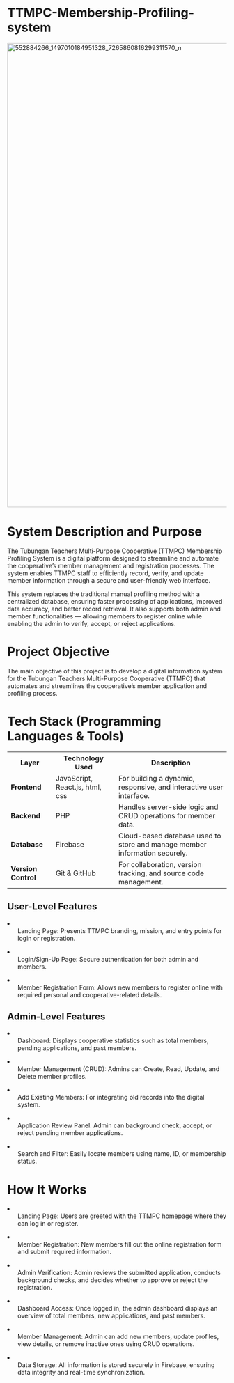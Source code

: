 # TTMPC-Membership-Profiling-system


<html>
  <img width="2048" height="1066" alt="552884266_1497010184951328_7265860816299311570_n" src="https://github.com/user-attachments/assets/6f3c2516-25c9-407e-b0bf-173acda46a40" />


# System Description and Purpose

The Tubungan Teachers Multi-Purpose Cooperative (TTMPC) Membership Profiling System is a digital platform designed to streamline and automate the cooperative’s member management and registration processes. The system enables TTMPC staff to efficiently record, verify, and update member information through a secure and user-friendly web interface.

This system replaces the traditional manual profiling method with a centralized database, ensuring faster processing of applications, improved data accuracy, and better record retrieval. It also supports both admin and member functionalities — allowing members to register online while enabling the admin to verify, accept, or reject applications.

# Project Objective

The main objective of this project is to develop a digital information system for the Tubungan Teachers Multi-Purpose Cooperative (TTMPC) that automates and streamlines the cooperative’s member application and profiling process.

# Tech Stack (Programming Languages & Tools)

<table>
  <tr>
    <th>Layer</th>
    <th>Technology Used</th>
    <th>Description</th>
  </tr>
  <tr>
    <td><strong>Frontend</strong></td>
    <td>JavaScript, React.js, html, css</td>
    <td>For building a dynamic, responsive, and interactive user interface.</td>
  </tr>
  <tr>
    <td><strong>Backend</strong></td>
    <td>PHP</td>
    <td>Handles server-side logic and CRUD operations for member data.</td>
  </tr>
  <tr>
    <td><strong>Database</strong></td>
    <td>Firebase</td>
    <td>Cloud-based database used to store and manage member information securely.</td>
  </tr>
  <tr>
    <td><strong>Version Control</strong></td>
    <td>Git & GitHub</td>
    <td>For collaboration, version tracking, and source code management.</td>
  </tr>
</table>


<h2>  User-Level Features </h2>
<li> 
  <ul>Landing Page: Presents TTMPC branding, mission, and entry points for login or registration.
</ul>
</li> 

<li> 
  <ul>Login/Sign-Up Page: Secure authentication for both admin and members.
</ul>
</li> 

<li> 
  <ul>Member Registration Form: Allows new members to register online with required personal and cooperative-related details.
</ul>
</li> 

<h2>  Admin-Level Features </h2>
<li> 
  <ul>Dashboard: Displays cooperative statistics such as total members, pending applications, and past members.
</ul>
</li> 

<li> 
  <ul>Member Management (CRUD): Admins can Create, Read, Update, and Delete member profiles.
</ul>
</li> 

<li> 
  <ul>Add Existing Members: For integrating old records into the digital system.
</ul>
</li> 

<li> 
  <ul>Application Review Panel: Admin can background check, accept, or reject pending member applications.
</ul>
</li> 

<li> 
  <ul>Search and Filter: Easily locate members using name, ID, or membership status.
</ul>
</li> 


# How It Works

<li> 
  <ul>Landing Page:
 Users are greeted with the TTMPC homepage where they can log in or register.
</ul>
</li> 

<li> 
  <ul>Member Registration:
 New members fill out the online registration form and submit required information.
</ul>
</li> 

<li> 
  <ul>Admin Verification:
 Admin reviews the submitted application, conducts background checks, and decides whether to approve or reject the registration.

</ul>
</li> 

<li> 
  <ul>Dashboard Access:
 Once logged in, the admin dashboard displays an overview of total members, new applications, and past members.
</ul>
</li> 

<li> 
  <ul>Member Management:
 Admin can add new members, update profiles, view details, or remove inactive ones using CRUD operations.

</ul>
</li> 

<li> 
  <ul>Data Storage:
 All information is stored securely in Firebase, ensuring data integrity and real-time synchronization.

</ul>
</li> 


</html>







